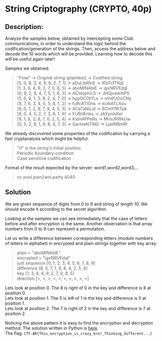 # String Criptography (CRYPTO, 40p)

## Description:
Analyze the samples below, obtained by intercepting some Club communications,
in order to understand the logic behind the codification/generation of
the strings. Then, access the address below and decode the 10 words
which will be provided. Learning how to decode this will be useful
again later!


Samples we obtained:
> "Flow" -> Original string (plaintext) -> Codified string  
> [5, 0, 8, 3, 4, 9, 6, 2, 7, 1] -> aDuLteRInE -> iKbTcfTKqI  
> [1, 3, 6, 4, 9, 2, 7, 0, 8, 5] -> aboMINAblE -> igvNRVEdqI  
> [0, 9, 2, 8, 4, 7, 5, 1, 6, 3] -> ACIdophiLS -> JHQjvwkmPS  
> [5, 6, 9, 1, 3, 8, 2, 4, 7, 0] -> hypOCOtYLs -> mhtPJOcCNy  
> [9, 7, 6, 3, 4, 0, 5, 8, 1, 2] -> fuRcATIOns -> kcAiATLXou  
> [6, 0, 1, 2, 8, 7, 9, 4, 5, 3] -> ACeTaNiLid -> BCmYfRiTpk  
> [8, 0, 4, 5, 2, 7, 3, 6, 1, 9] -> FURriErIes -> JAYynIsKet  
> [9, 1, 8, 3, 6, 7, 0, 2, 5, 4] -> KidnAPPeRs -> MrivJRWkUw  
> [0, 5, 2, 9, 1, 6, 8, 4, 7, 3] -> GarmeNTiNG -> LjatlNBmRI


We already discovered some properties of the codification by carrying a fast
cryptanalysis which might be helpful:


>   "0" is the string's initial position  
>   Periodic boundary condition  
>   Case sensitive codification


Format of the result expected by the server: word1,word2,word3,...


>nc pool.pwn2win.party 4040


## Solution

We are given sequence of digits from 0 to 9 and string of length 10. We should
encode it according to the secret algorithm. 

Looking at the samples we can see immediately that the case of letters before
and after encryption is the same. Another observation is that array numbers from
0 to 9 can represent a permutation.

Let us write a difference between corresponding letters (modulo numbers of
letters in alphabet) in encrypted and plain strings together with key array:

> plain = "aboMINAblE"  
> encrypted = "igvNRVEdqI"  
> just sequence [0, 1, 2, 3, 4, 5, 6, 7, 8, 9]  
> difference    [8, 5, 7, 1, 9, 8, 4, 2, 5, 4]  
> key           [1, 3, 6, 4, 9, 2, 7, 0, 8, 5]  
> direction     [>, <, >, <, >, <, >, <, >, <]  

Lets look at position 0. The 8 is right of 0 in the key and difference is 8 at position 0.  
Lets look at position 1. The 5 is left of 1 in the key and difference is 5 at position 1.  
Lets look at position 2. The 7 is right of 2 in the key and difference is 7 at position 2.  

Noticing the above pattern it is easy to find the encryption and decryption method. The solution
written in Python is [here](solve.py).   
The flag: `CTF-BR{This_encryption_is_crazy_bro!_Thinking_different...}`


